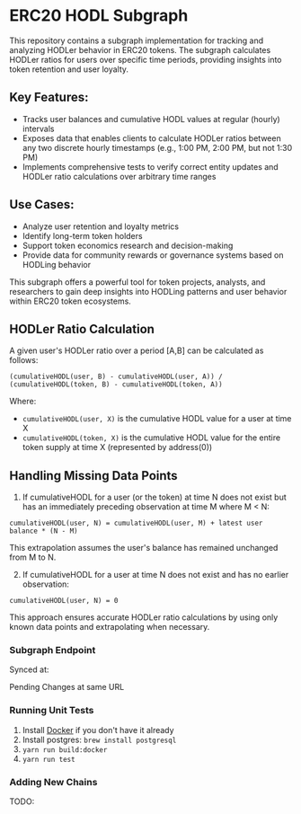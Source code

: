 # ERC20 HODL Subgraph

This repository contains a subgraph implementation for tracking and analyzing HODLer behavior in ERC20 tokens. The subgraph calculates HODLer ratios for users over specific time periods, providing insights into token retention and user loyalty.

## Key Features:
- Tracks user balances and cumulative HODL values at regular (hourly) intervals
- Exposes data that enables clients to calculate HODLer ratios between any two discrete hourly timestamps (e.g., 1:00 PM, 2:00 PM, but not 1:30 PM)
- Implements comprehensive tests to verify correct entity updates and HODLer ratio calculations over arbitrary time ranges

## Use Cases:
- Analyze user retention and loyalty metrics
- Identify long-term token holders
- Support token economics research and decision-making
- Provide data for community rewards or governance systems based on HODLing behavior

This subgraph offers a powerful tool for token projects, analysts, and researchers to gain deep insights into HODLing patterns and user behavior within ERC20 token ecosystems.

## HODLer Ratio Calculation

A given user's HODLer ratio over a period [A,B] can be calculated as follows:

```
(cumulativeHODL(user, B) - cumulativeHODL(user, A)) / (cumulativeHODL(token, B) - cumulativeHODL(token, A))
```

Where:
- `cumulativeHODL(user, X)` is the cumulative HODL value for a user at time X
- `cumulativeHODL(token, X)` is the cumulative HODL value for the entire token supply at time X (represented by address(0))

## Handling Missing Data Points

1. If cumulativeHODL for a user (or the token) at time N does not exist but has an immediately preceding observation at time M where M < N:

```
cumulativeHODL(user, N) = cumulativeHODL(user, M) + latest user balance * (N - M)
```

This extrapolation assumes the user's balance has remained unchanged from M to N.

2. If cumulativeHODL for a user at time N does not exist and has no earlier observation:

```
cumulativeHODL(user, N) = 0
```

This approach ensures accurate HODLer ratio calculations by using only known data points and extrapolating when necessary.

### Subgraph Endpoint

Synced at: <url>

Pending Changes at same URL

### Running Unit Tests

1. Install [Docker](https://docs.docker.com/get-docker/) if you don't have it already
2. Install postgres: `brew install postgresql`
3. `yarn run build:docker`
4. `yarn run test`

### Adding New Chains

TODO:

